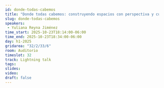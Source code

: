 ```yaml
---
id: donde-todas-cabemos
title: "Donde todas cabemos: construyendo espacios con perspectiva y cuidado"
slug: donde-todas-cabemos
speakers:
 - Yuliana Reyna Jiménez
time_start: 2025-10-23T18:14:00-06:00
time_end: 2025-10-23T18:34:00-06:00
day: h1-2025
gridarea: "32/2/33/6"
room: Auditorio
timeslot: 32
track: Lightning talk
tags:
slides: 
video:
draft: false
---
```


